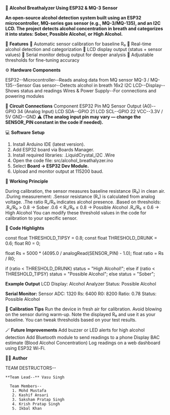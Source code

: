 🍷 **Alcohol Breathalyzer Using ESP32 & MQ-3 Sensor**

**An open-source alcohol detection system built using an ESP32 microcontroller, MQ-series gas sensor (e.g., MQ-3/MQ-135), and an I2C LCD.
The project detects alcohol concentration in breath and categorizes it into states: Sober, Possible Alcohol, or High Alcohol.**

🧰 **Features**
🔹 Automatic sensor calibration for baseline R₀
🔹 Real-time alcohol detection and categorization
🔹 LCD display output (status + sensor values)
🔹 Serial monitor debug output for deeper analysis
🔹 Adjustable thresholds for fine-tuning accuracy

⚙️ **Hardware Components**

ESP32--Microcontroller--Reads analog data from MQ sensor
MQ-3 / MQ-135--Sensor	Gas sensor--Detects alcohol in breath
16x2 I2C LCD--Display--Shows status and readings
Wires & Power Supply--For connections and powering modules

🔌 **Circuit Connections**
Component	ESP32 Pin
MQ Sensor Output (A0)--GPIO 34 (Analog Input)
LCD SDA--GPIO 21
LCD SCL--GPIO 22
VCC--3.3V / 5V
GND--GND 
⚠️ **(The analog input pin may vary — change the SENSOR_PIN constant in the code if needed).**

💻 **Software Setup**
1. Install Arduino IDE (latest version).
2. Add ESP32 board via Boards Manager.
3. Install required libraries:
   .LiquidCrystal_I2C
   .Wire
4. Open the code file:
    src/alcohol_breathalyzer.ino
5. Select **Board → ESP32 Dev Module.**
6. Upload and monitor output at 115200 baud.

🧮 **Working Principle**

   During calibration, the sensor measures baseline resistance (R₀) in clean air.
   .During measurement:
     .Sensor resistance (Rₛ) is calculated from analog voltage.
     .The ratio Rₛ/R₀ indicates alcohol presence.
     .Based on thresholds:
     .Rₛ/R₀ > 0.8 → Sober
     .0.6 < Rₛ/R₀ ≤ 0.8 → Possible Alcohol
     .Rₛ/R₀ ≤ 0.6 → High Alcohol
    You can modify these threshold values in the code for calibration to your specific sensor.

🧩 **Code Highlights**

const float THRESHOLD_TIPSY = 0.8;
const float THRESHOLD_DRUNK = 0.6;
float R0 = 0;

float Rs = 5000 * (4095.0 / analogRead(SENSOR_PIN) - 1.0);
float ratio = Rs / R0;

if (ratio < THRESHOLD_DRUNK) status = "High Alcohol!";
else if (ratio < THRESHOLD_TIPSY) status = "Possible Alcohol";
else status = "Sober";

**Example Output**
  LCD Display:
      Alcohol Analyzer
      Status: Possible Alcohol

**Serial Monitor:**
   Sensor ADC: 1320   Rs: 6400   R0: 8200   Ratio: 0.78
   Status: Possible Alcohol 
   
🧪 **Calibration Tips**
  Run the device in fresh air for calibration.
  Avoid blowing on the sensor during warm-up.
  Note the displayed R₀ and use it as your baseline.
  You can tweak thresholds based on your test results.

🪄 **Future Improvements**
  Add buzzer or LED alerts for high alcohol detection
  Add Bluetooth module to send readings to a phone
  Display BAC estimate (Blood Alcohol Concentration)
  Log readings on a web dashboard using ESP32 Wi-Fi. 

🧑‍💻 **Author**

  TEAM DESTRUCTORS-- 

    **Team Lead--** Vasu Singh 

      Team Members-- 
       1. Mohd Mustafa 
       2. Kashif Ansari 
       3. Saksham Pratap Singh 
       4. Krish Pratap Singh 
       5. Ikbal Khan 
                     




